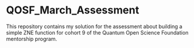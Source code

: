 # QOSF_March_Assessment
This repository contains my solution for the assessment about building a simple ZNE function for cohort 9 of the Quantum Open Science Foundation mentorship program.
